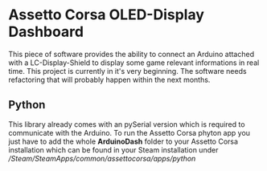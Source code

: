 # Assetto Corsa OLED-Display Dashboard

This piece of software provides the ability to connect an Arduino attached with a LC-Display-Shield to display some game relevant informations in real time. This project is currently in it's very beginning. The software needs refactoring that will probably happen within the next months. 


## Python

This library already comes with an pySerial version which is required to communicate with the Arduino. To run the Assetto Corsa phyton app you just have to add the whole **ArduinoDash** folder to your Assetto Corsa installation which can be found in your Steam installation under */Steam/SteamApps/common/assettocorsa/apps/python*
